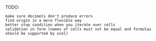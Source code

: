 TODO:
    
    make sure decimels don't produce errors
    find origin in a more flexible way
    better stop condition when you iterate over cells
    validation in form (names of cells must not be equal and formulas should be supported by xcel)
    
